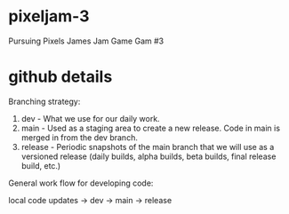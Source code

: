 # pixeljam-3
Pursuing Pixels James Jam Game Gam #3

# github details

Branching strategy: 

1. dev - What we use for our daily work. 
2. main - Used as a staging area to create a new release. Code in main is merged in from the dev branch.
2. release - Periodic snapshots of the main branch that we will use as a versioned release (daily builds, alpha builds, beta builds, final release build, etc.)

General work flow for developing code: 

local code updates -> dev -> main -> release
